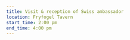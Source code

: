 ```yaml
---
title: Visit & reception of Swiss ambassador
location: Fryfogel Tavern
start_time: 2:00 pm
end_time: 4:00 pm
---
```

